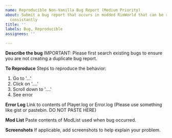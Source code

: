 ```yaml
---
name: Reproducible Non-Vanilla Bug Report (Medium Priority)
about: Submit a bug report that occurs in modded RimWorld that can be reproduced fairly
  consistantly
title: ''
labels: Bug, Reproducible
assignees: ''

---
```


**Describe the bug**
IMPORTANT: Please first search existing bugs to ensure you are not creating a duplicate bug report.  

**To Reproduce**
Steps to reproduce the behavior:
1. Go to '...'
2. Click on '....'
3. Scroll down to '....'
4. See error

**Error Log**
Link to contents of Player.log or Error.log (Please use something like gist or pastebin. DO NOT PASTE HERE)

**Mod List**
Paste contents of ModList used when bug occurred.

**Screenshots**
If applicable, add screenshots to help explain your problem.
